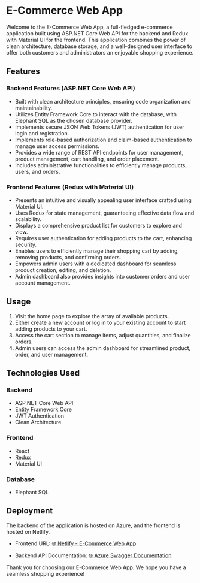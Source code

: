 # E-Commerce Web App

Welcome to the E-Commerce Web App, a full-fledged e-commerce application built using ASP.NET Core Web API for the backend and Redux with Material UI for the frontend. This application combines the power of clean architecture, database storage, and a well-designed user interface to offer both customers and administrators an enjoyable shopping experience.

## Features

### Backend Features (ASP.NET Core Web API)
- Built with clean architecture principles, ensuring code organization and maintainability.
- Utilizes Entity Framework Core to interact with the database, with Elephant SQL as the chosen database provider.
- Implements secure JSON Web Tokens (JWT) authentication for user login and registration.
- Implements role-based authorization and claim-based authentication to manage user access permissions.
- Provides a wide range of REST API endpoints for user management, product management, cart handling, and order placement.
- Includes administrative functionalities to efficiently manage products, users, and orders.

### Frontend Features (Redux with Material UI)
- Presents an intuitive and visually appealing user interface crafted using Material UI.
- Uses Redux for state management, guaranteeing effective data flow and scalability.
- Displays a comprehensive product list for customers to explore and view.
- Requires user authentication for adding products to the cart, enhancing security.
- Enables users to efficiently manage their shopping cart by adding, removing products, and confirming orders.
- Empowers admin users with a dedicated dashboard for seamless product creation, editing, and deletion.
- Admin dashboard also provides insights into customer orders and user account management.

## Usage
1. Visit the home page to explore the array of available products.
2. Either create a new account or log in to your existing account to start adding products to your cart.
3. Access the cart section to manage items, adjust quantities, and finalize orders.
4. Admin users can access the admin dashboard for streamlined product, order, and user management.

## Technologies Used

### Backend
- ASP.NET Core Web API
- Entity Framework Core
- JWT Authentication
- Clean Architecture

### Frontend
- React
- Redux
- Material UI

### Database
- Elephant SQL

## Deployment
The backend of the application is hosted on Azure, and the frontend is hosted on Netlify.

- Frontend URL: [🌐 Netlify - E-Commerce Web App](https://64ed1a708930350073e4b10f--dapper-malabi-3bb9df.netlify.app/Home)
  
- Backend API Documentation: [🌐 Azure Swagger Documentation](https://shop-and-shop.azurewebsites.net/swagger/index.html)

Thank you for choosing our E-Commerce Web App. We hope you have a seamless shopping experience!
